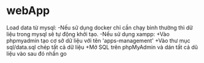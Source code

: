 # webApp
Load data từ mysql:
 -Nếu sử dụng docker chỉ cần chạy bình thường thì dữ liệu trong mysql sẽ tự động khởi tạo.
 -Nếu sử dụng xampp:
  +Vào phpmyadmin tạo cơ sở dữ liệu với tên 'apps-management'
  +Vào thư mục sql/data.sql chép tất cả dữ liệu
  +Mở SQL trên phpMyAdmin và dán tất cả dũ liệu vào sau đó nhấn go
  
